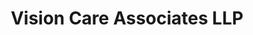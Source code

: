 ---
title: "Vision Care Associates LLP"
url: /sioux-falls/vision-care-associates-llp/
shop: optician
---